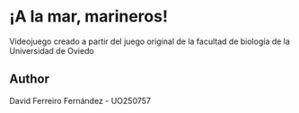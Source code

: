 # ¡A la mar, marineros!
Videojuego creado a partir del juego original de la facultad de biología de la Universidad de Oviedo
## Author
David Ferreiro Fernández - UO250757

